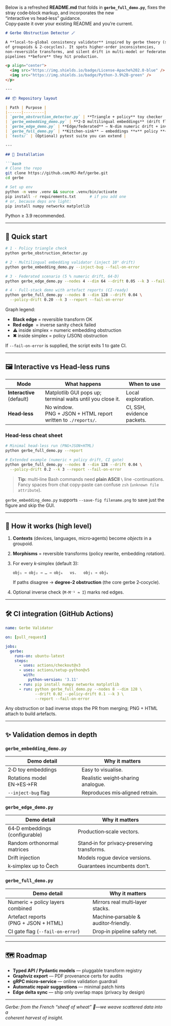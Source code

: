 Below is a refreshed **README.md** that folds in **`gerbe_full_demo.py`**, fixes the stray code‑block markup, and incorporates the new “interactive vs head‑less” guidance.  
Copy‑paste it over your existing README and you’re current.

```md
# Gerbe Obstruction Detector 🪄

A **local‑to‑global consistency validator** inspired by gerbe theory (stacks  
of groupoids & 2‑cocycles). It spots higher‑order inconsistencies,  
non‑reversible transforms, and silent drift in multi‑model or federated AI  
pipelines **before** they hit production.

<p align="center">
  <img src="https://img.shields.io/badge/License-Apache%202.0-blue" />
  <img src="https://img.shields.io/badge/Python-3.9%2B-green" />
</p>

---

## 📦 Repository layout

| Path | Purpose |
|------|---------|
| `gerbe_obstruction_detector.py` | **Triangle + policy** toy checker |
| `gerbe_embedding_demo.py` | **2‑D multilingual embeddings** (drift flag, `--save-fig`) |
| `gerbe_edge_demo.py` | **Edge/federated** – N‑dim numeric drift + inverse checks |
| `gerbe_full_demo.py` | **Kitchen‑sink** – embeddings **+** policy **+** artefact reports |
| `tests/` | (Optional) pytest suite you can extend |

---

## 🔧 Installation

```bash
# Clone the repo
git clone https://github.com/MJ-Ref/gerbe.git
cd gerbe

# Set up env
python -m venv .venv && source .venv/bin/activate
pip install -r requirements.txt      # if you add one
# or, because deps are light:
pip install numpy networkx matplotlib
```

Python ≥ 3.9 recommended.

---

## 🚀 Quick start

```bash
# 1 · Policy triangle check
python gerbe_obstruction_detector.py

# 2 · Multilingual embedding validator (inject 10° drift)
python gerbe_embedding_demo.py --inject-bug --fail-on-error

# 3 · Federated scenario (5 % numeric drift, 64‑D)
python gerbe_edge_demo.py --nodes 4 --dim 64 --drift 0.05 --k 3 --fail-on-error

# 4 · Full‑stack demo with artefact reports (CI‑ready)
python gerbe_full_demo.py --nodes 8 --dim 128 --drift 0.04 \
  --policy-drift 0.20 --k 3 --report --fail-on-error
```

Graph legend:

* **Black edge** = reversible transform OK  
* **Red edge**  = inverse sanity check failed  
* **⚠** inside simplex = numeric embedding obstruction  
* **✖** inside simplex = policy (JSON) obstruction  

If `--fail-on-error` is supplied, the script exits 1 to gate CI.

---

## 🖼️ Interactive vs Head‑less runs

| Mode | What happens | When to use |
|------|--------------|-------------|
| **Interactive** (default) | Matplotlib GUI pops up; terminal waits until you close it. | Local exploration. |
| **Head‑less** | No window. PNG + JSON + HTML report written to `./reports/`. | CI, SSH, evidence packets. |

### Head‑less cheat sheet

```bash
# Minimal head‑less run (PNG+JSON+HTML)
python gerbe_full_demo.py --report

# Extended example (numeric + policy drift, CI gate)
python gerbe_full_demo.py --nodes 8 --dim 128 --drift 0.04 \
  --policy-drift 0.2 --k 3 --report --fail-on-error
```

> **Tip:** multi‑line Bash commands need **plain ASCII `\`** line ‑continuations.  
> Fancy spaces from chat copy‑paste can confuse `zsh` (`unknown file attribute`).

`gerbe_embedding_demo.py` supports `--save-fig filename.png` to save just the  
figure and skip the GUI.

---

## 🧠 How it works (high level)

1. **Contexts** (devices, languages, micro‑agents) become *objects* in a groupoid.  
2. **Morphisms** = reversible transforms (policy rewrite, embedding rotation).  
3. For every *k*‑simplex (default 3):

   ```
   obj₁ → obj₂ → … → objₖ   vs.   obj₁ → objₖ
   ```

   If paths disagree → **degree‑2 obstruction** (the core gerbe 2‑cocycle).  
4. Optional inverse check (`M·M⁻¹ ≈ I`) marks red edges.

---

## 🛠 CI integration (GitHub Actions)

```yaml
name: Gerbe Validator

on: [pull_request]

jobs:
  gerbe:
    runs-on: ubuntu-latest
    steps:
      - uses: actions/checkout@v3
      - uses: actions/setup-python@v5
        with:
          python-version: '3.11'
      - run: pip install numpy networkx matplotlib
      - run: python gerbe_full_demo.py --nodes 8 --dim 128 \
             --drift 0.02 --policy-drift 0.1 --k 3 \
             --report --fail-on-error
```

Any obstruction or bad inverse stops the PR from merging; PNG + HTML attach to build artefacts.

---

## ✨ Validation demos in depth

### `gerbe_embedding_demo.py`

| Demo detail | Why it matters |
|-------------|----------------|
| 2‑D toy embeddings | Easy to visualise. |
| Rotations model EN→ES→FR | Realistic weight‑sharing analogue. |
| `--inject-bug` flag | Reproduces mis‑aligned retrain. |

### `gerbe_edge_demo.py`

| Demo detail | Why it matters |
|-------------|----------------|
| 64‑D embeddings (configurable) | Production‑scale vectors. |
| Random orthonormal matrices | Stand‑in for privacy‑preserving transforms. |
| Drift injection | Models rogue device versions. |
| k‑simplex up to Čech | Guarantees incumbents don’t. |

### `gerbe_full_demo.py`

| Demo detail | Why it matters |
|-------------|----------------|
| Numeric + policy layers combined | Mirrors real multi‑layer stacks. |
| Artefact reports (PNG + JSON + HTML) | Machine‑parsable & auditor‑friendly. |
| CI gate flag (`--fail-on-error`) | Drop‑in pipeline safety net. |

---

## 🗺 Roadmap

* **Typed API / Pydantic models** — pluggable transform registry  
* **Graphviz export** — PDF provenance certs for audits  
* **gRPC micro‑service** — online validation guardrail  
* **Automatic repair suggestions** — minimal patch hints  
* **Edge delta sync** — ship only overlap maps (privacy by design)

---

*Gerbe: from the French “sheaf of wheat” 🌾—we weave scattered data into a  
coherent harvest of insight.*
```

